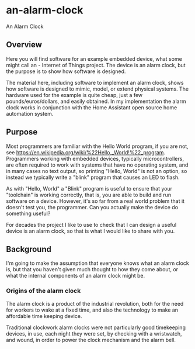 # an-alarm-clock
An Alarm Clock

## Overview

Here you will find software for an example embedded device, what some might call an - Internet of Things project. The device is an alarm clock, but the purpose is to show how software is designed.

The material here, including software to implement an alarm clock, shows how software is designed to mimic, model, or extend physical systems. The hardware used for the example is quite cheap, just a few pounds/euros/dollars, and easily obtained. In my implementation the alarm clock works in conjunction with the Home Assistant open source home automation system.

## Purpose

Most programmers are familiar with the Hello World program, if you are not, see <https://en.wikipedia.org/wiki/%22Hello,_World!%22_program>. Programmers working with embedded devices, typically microcontrollers, are often required to work with systems that have no operating system, and in many cases no text output, so printing "Hello, World" is not an option, so instead we typically write a "blink" program that causes an LED to flash.

As with "Hello, World" a "Blink" program is useful to ensure that your "toolchain" is working correctly, that is, you are able to build and run software on a device.  However, it's so far from a real world problem that it doesn't test you, the programmer.  Can you actually make the device do something useful?

For decades the project I like to use to check that I can design a useful device is an alarm clock, so that is what I would like to share with you.

## Background

I'm going to make the assumption that everyone knows what an alarm clock is, but that you haven't given much thought to how they come about, or what the internal components of an alarm clock might be.

### Origins of the alarm clock

The alarm clock is a product of the industrial revolution, both for the need for workers to wake at a fixed time, and also the technology to make an affordable time keeping device.

Traditional clockwork alarm clocks were not particularly good timekeeping devices, in use, each night they were set, by checking with a wristwatch, and wound, in order to power the clock mechanism and the alarm bell.

